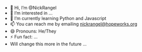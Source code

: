 - 👋 Hi, I’m @NickRangel
- 👀 I’m interested in ...
- 🌱 I’m currently learning Python and Javascript
- 📫 You can reach me by emailing nickrangel@hopeworks.org
- 😄 Pronouns: He/They
- ⚡ Fun fact: ...
- Will change this more in the future ...

<!---
NickRangel/NickRangel is a ✨ special ✨ repository because its `README.md` (this file) appears on your GitHub profile.
You can click the Preview link to take a look at your changes.
--->
